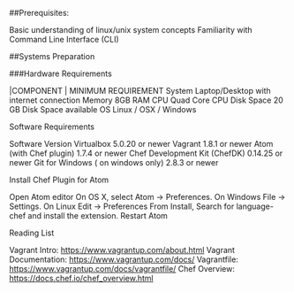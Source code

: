 ##Prerequisites:

Basic understanding of linux/unix system concepts
Familiarity with Command Line Interface (CLI)

##Systems Preparation

###Hardware Requirements

|COMPONENT | MINIMUM REQUIREMENT
System
Laptop/Desktop with internet connection
Memory
8GB RAM
CPU
Quad Core CPU
Disk Space
20 GB Disk Space available
OS
Linux / OSX / Windows

Software Requirements

Software
Version
Virtualbox
5.0.20 or newer
Vagrant
1.8.1 or newer
Atom (with Chef plugin)
1.7.4 or newer
Chef Development Kit (ChefDK)
0.14.25 or newer
Git for Windows ( on windows only)
2.8.3 or newer


Install Chef Plugin for Atom

Open Atom editor
On OS X, select Atom -> Preferences. On Windows File -> Settings. On Linux Edit -> Preferences
From Install, Search for language-chef and install the extension.
Restart Atom

Reading List 

Vagrant Intro: https://www.vagrantup.com/about.html 
Vagrant Documentation: https://www.vagrantup.com/docs/ 
Vagrantfile: https://www.vagrantup.com/docs/vagrantfile/
Chef Overview: https://docs.chef.io/chef_overview.html


